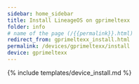 ```yaml
---
sidebar: home_sidebar
title: Install LineageOS on gprimeltexx
folder: info
# name of the page (/{{permalink}}.html)
redirect_from: gprimeltexx_install.html
permalink: /devices/gprimeltexx/install
device: gprimeltexx
---
```

{% include templates/device_install.md %}
